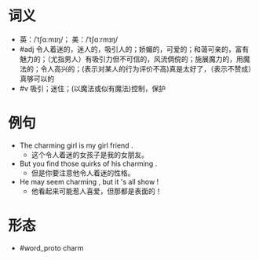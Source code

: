 # 词义
- 英：/ˈtʃɑːmɪŋ/； 美：/ˈtʃɑːrmɪŋ/
- #adj 令人着迷的，迷人的，吸引人的；娇媚的，可爱的；和蔼可亲的，富有魅力的；（尤指男人）有吸引力但不可信的，风流倜傥的；施展魔力的，用魔法的；令人高兴的；(表示对某人的行为评价不高)真是太好了，（表示不赞成）真够可以的
- #v 吸引；迷住；(以魔法或似有魔法)控制，保护
# 例句
- The charming girl is my girl friend .
	- 这个令人着迷的女孩子是我的女朋友。
- But you find those quirks of his charming .
	- 但是你要注意他令人着迷的性格。
- He may seem charming , but it 's all show !
	- 他看起来可能惹人喜爱，但那都是表面的！
# 形态
- #word_proto charm
